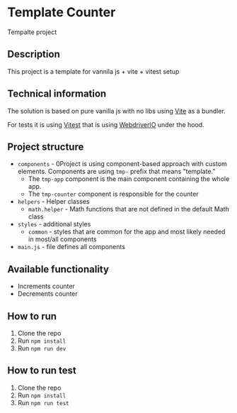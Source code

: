 # Template Counter
Tempalte project

## Description
This project is a template for vannila js + vite + vitest setup

## Technical information
The solution is based on pure vanilla js with no libs using [Vite](https://vitejs.dev/) as a bundler.

For tests it is using [Vitest](https://vitest.dev/) that is using [WebdriverIO](https://webdriver.io/) under the hood.

## Project structure
- `components` - 0Project is using component-based approach with custom elements. Components are using `tmp-` prefix that means "template."
    - The `tmp-app` component is the main component containing the whole app.
    - The `tmp-counter` component is responsible for the counter
- `helpers` - Helper classes
    - `math.helper` - Math functions that are not defined in the default Math class
- `styles` - additional styles
    - `common` - styles that are common for the app and most likely needed in most/all components
- `main.js` - file defines all components

## Available functionality
- Increments counter
- Decrements counter

## How to run
1. Clone the repo
2. Run `npm install`
3. Run `npm run dev`

## How to run test
1. Clone the repo
2. Run `npm install`
3. Run `npm run test`
